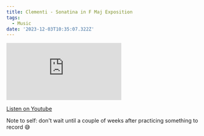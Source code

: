 ```yaml
---
title: Clementi - Sonatina in F Maj Exposition
tags:
  - Music
date: '2023-12-03T10:35:07.322Z'
---
```


<iframe src="https://www.youtube-nocookie.com/embed/ziYCMRPGqbA?modestbranding=1&showinfo=0&rel=0" title="YouTube video player" frameborder="0" allow="accelerometer; autoplay; encrypted-media; gyroscope; picture-in-picture;" allowfullscreen className="youtube_video"></iframe>

[Listen on Youtube](https://youtu.be/ziYCMRPGqbA)

Note to self: don't wait until a couple of weeks after practicing something to record 😅